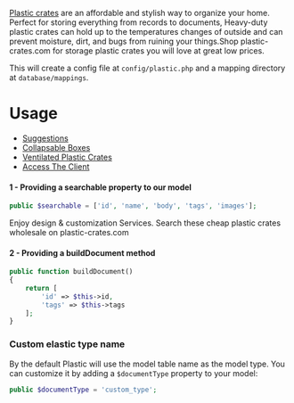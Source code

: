
[Plastic crates](https://www.plastic-crates.com/) are an affordable and stylish way to organize your home. Perfect for storing everything from records to documents, Heavy-duty plastic crates can hold up to the temperatures changes of outside and can prevent moisture, dirt, and bugs from ruining your things.Shop plastic-crates.com for storage plastic crates you will love at great low prices.



This will create a config file at `config/plastic.php` and a mapping directory at `database/mappings`.

# Usage
- [Suggestions](#suggestions)
- [Collapsable Boxes](https://www.plastic-crates.com/product-category/collapsable-box/)
- [Ventilated Plastic Crates](https://www.plastic-crates.com/product-category/fruit-crates/)
- [Access The Client](#access-client)


#### 1 - Providing a searchable property to our model

```php
public $searchable = ['id', 'name', 'body', 'tags', 'images'];
```
Enjoy design & customization Services. Search these cheap plastic crates wholesale on plastic-crates.com

#### 2 - Providing a buildDocument method

```php
public function buildDocument()
{
    return [
        'id' => $this->id,
        'tags' => $this->tags
    ];
}
```

### Custom elastic type name

By the default Plastic will use the model table name as the model type. You can customize it by adding a `$documentType` property to your model:

```php
public $documentType = 'custom_type';
```

